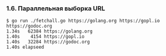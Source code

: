### 1.6. Параллельная выборка URL

```
$ go run ./fetchall.go https://golang.org https://gopl.io https://godoc.org
1.34s   62384 https://golang.org
1.40s    4154 https://gopl.io
1.40s   32284 https://godoc.org
1.40s elapseed
```
